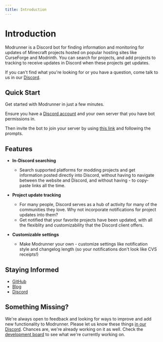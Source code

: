```yaml
---
title: Introduction
---
```


# Introduction

Modrunner is a Discord bot for finding information and monitoring for updates of Minecraft projects hosted on popular hosting sites like CurseForge and Modrinth. You can search for projects, and add projects to tracking to receive updates in Discord when these projects get updates.

If you can't find what you're looking for or you have a question, come talk to us in our [Discord](https://discord.gg/fm88jhzEbt).

## Quick Start

Get started with Modrunner in just a few minutes.

Ensure you have a [Discord account](https://discord.com/login) and your own server that you have bot permissions in.

Then invite the bot to join your server by using [this link](https://invite.modrunner.net) and following the prompts.

## Features

- **In-Discord searching**

  - Search supported platforms for modding projects and get information posted directly into Discord, without having to navigate between the website and Discord, and without having - to copy-paste links all the time.

- **Project update tracking**

  - For many people, Discord serves as a hub of activity for many of the communities they love. Why not incorporate notifications for project updates into them?
  - Get notified that your favorite projects have been updated, with all the flexiblity and customizability that the Discord client offers.

- **Customizable settings**

  - Make Modrunner your own - customize settings like notification style and changelog length (so your notifications don't look like CVS receipts!)



## Staying Informed

- [GitHub](https://github.com/modrunner)
- [Blog](/blog)
- [Discord](https://discord.gg/fm88jhzEbt)

## Something Missing?

We're always open to feedback and looking for ways to improve and add new functionality to Modrunner. Please let us know these things [in our Discord](https://discord.gg/fm88jhzEbt). Chances are, we're already working on it as well. Check the [development board](https://github.com/users/smcmo/projects/11) to see what we're currently working on.
